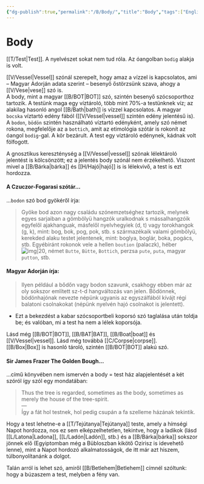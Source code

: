 ```yaml
---
{"dg-publish":true,"permalink":"/B/Body/","title":"Body","tags":["Englishtexttranslated"],"created":"2024-10-24T16:14","updated":"2024-12-20T10:17"}
---
```



# Body

[[T/Test\|Test]]. A nyelvészet sokat nem tud róla. Az óangolban `bodig` alakja is volt.  

[[V/Vessel\|Vessel]] szónál szerepelt, hogy amaz a vízzel is kapcsolatos, ami – Magyar Adorján adata szerint – besenyő őstörzsünk szava, ahogy a [[V/Vese\|vese]] szó is.  
A body, mint a magyar [[B/BOT\|BOT]] szó, szintén besenyő szócsoporthoz tartozik. A testünk maga egy víztároló, több mint 70%-a testünknek víz; az alakilag hasonló angol [[B/Bath\|bath]] is vízzel kapcsolatos. A magyar `bocska` víztartó edény fából ([[V/Vessel\|vessel]] szintén edény jelentésű is). A `bodon`, `bödön` szintén használható víztartó edényként, amely szó német rokona, megfelelője az a `bottich`, amit az etimológia szótár is rokonít az óangol `bodig`-gal. A kör bezárult. A test egy víztároló edénynek, kádnak volt fölfogott.  

A gnosztikus kereszténység a [[V/Vessel\|vessel]] szónak lélektároló jelentést is kölcsönzött; ez a jelentés body szónál nem érzékelhető. Viszont mivel a [[B/Bárka\|bárka]] és [[H/Hajó\|hajó]] is is lélekvivő, a test is ezt hordozza.  

#### A Czuczor-Fogarasi szótár...

...`bodon` szó bod gyökéről írja:  
> Gyöke bod azon nagy családu szónemzetséghez tartozik, melynek egyes sarjaiban a gömbölyü hangzók uralkodnak s mássalhangzóik egyfelől ajakhanguak, másfelől nyelvhegyiek (d, t) vagy torokhangok (g, k), mint: bog, bok, pog, pok, stb. s származékaik valami gömbölyü, kerekded alaku testet jelentenek, mint: boglya, boglár, boka, pogács, stb. Egyébiránt rokonok vele a hellen `boution` (palaczk), héber ![img|20](https://static-cdn.arcanum.com/nfo-resources/lexikonok_pic/lexikonok/czuczor-c1_690.jpg), német `Butte`, `Bütte`, `Bottich`, perzsa `pute`, `puta`, magyar `putton`, stb.  



#### Magyar Adorján írja:  

> Ilyen például a bődőn vagy bodon szavunk, csakhogy ebben már az oly sokszor említett sz-t-d hangváltozás van jelen. Bődönnek, bödönhajónak nevezte népünk ugyanis az egyszálfából kívájt régi balatoni csolnakokat (népünk nyelvén hajó csolnakot is jelentett).
- Ezt a bekezdést a kabar szócsoportbeli koporsó szó taglalása után toldja be; és valóban, mi a test ha nem a lélek koporsója.

Lásd még [[B/BOT\|BOT]], [[B/BAT\|BAT]], [[B/Boat\|boat]] és [[V/Vessel\|vessel]]. Lásd még továbbá [[C/Corpse\|corpse]].  
[[B/Box\|Box]] is hasonló tároló, szintén [[B/BOT\|BOT]] alakú szó.  

#### Sir James Frazer The Golden Bough...  

...című könyvében nem ismervén a body = test ház alapjelentését a két szóról így szól egy mondatában:  
> Thus the tree is regarded, sometimes as the body, sometimes as merely the house of the tree-spirit.  
> —  
> Így a fát hol testnek, hol pedig csupán a fa szelleme házának tekintik.  

Hogy a test lehetne-e a [[T/Tejútanya\|Tejútanya]] teste, amely a hímségi Napot hordozza, nos ez sem elképzelhetetlen, tekintve, hogy a ladikok (lásd [[L/Latona\|Ladona]], [[L/Ladón\|Ladón]], stb.) és a [[B/Bárka\|bárka]] sokszor jönnek elő (Egyiptomban még a Bübloszban kikötő Ozirisz is idevehető lenne), mint a Napot hordozó alkalmatosságok, de itt már azt hiszem, túlbonyolítanánk a dolgot.  

Talán arról is lehet szó, amiről [[B/Betlehem\|Betlehem]] címnél szóltunk: hogy a búzaszem a test, melyben a fény van.  